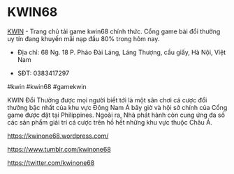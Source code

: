 # KWIN68

[KWIN]([KWIN](https://kwin.one/)) - Trang chủ tải game kwin68 chính thức. Cổng game bài đổi thưởng uy tín đang khuyến mãi nạp đầu 80% trong hôm nay.

- Địa chỉ: 68 Ng. 18 P. Pháo Đài Láng, Láng Thượng, cầu giấy, Hà Nội, Việt Nam

- SĐT: 0383417297

 #kwin #kwin68 #gamekwin 

 KWIN Đổi Thưởng được mọi người biết tới là một sân chơi cá cược đổi thưởng bậc nhất của khu vực Đông Nam Á bây giờ và hội sở chính của Cổng game được đặt tại Philippines. Ngoài ra, Nhà phát hành còn cung ứng đa số các sản phẩm giải trí cá cược trên hồ hết những khu vực thuộc Châu Á.

https://kwinone68.wordpress.com/

https://www.tumblr.com/kwinone68

https://twitter.com/kwinone68
